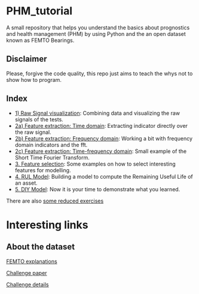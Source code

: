 # PHM_tutorial

A small repository that helps you understand the basics about prognostics and health management (PHM) by using Python and the an open dataset known as FEMTO Bearings.

## Disclaimer

Please, forgive the code quality, this repo just aims to teach the whys not to show how to program. 

## Index 

- [1) Raw Signal visualization](src/01_Raw_singal_vis.ipynb): Combining data and visualizing the raw signals of the tests.
- [2a) Feature extraction: Time domain](src/02.A_Feature_Extraction_I_time_domain.ipynb): Extracting indicator directly over the raw signal.
- [2b) Feature extraction: Frequency domain](src/02.B_Feature_Extraction_II_frequency.ipynb): Working a bit with frequency domain indicators and the fft.
- [2c) Feature extraction: Time-frequency domain](src/02.C_Feature_Extraction_III_time-frequency.ipynb): Small example of the Short Time Fourier Transform.
- [3. Feature selection](src/03_Feature_selection.ipynb): Some examples on how to select interesting features for modelling.
- [4. RUL Model](src/04_Modelling.ipynb): Building a model to compute the Remaining Useful Life of an asset.
- [5. DIY Model](src/05_DIY_Model.ipynb): Now it is your time to demonstrate what you learned.


There are also [some reduced exercises](src/CursoCorto.ipynb) 
 
# Interesting links

## About the dataset

[FEMTO explanations](https://yanncalec.github.io/dpmhm/datasets/femto/)

[Challenge paper](https://hal.science/hal-00719503/file/PHM33.pdf)

[Challenge details](https://github.com/wkzs111/phm-ieee-2012-data-challenge-dataset/blob/master/IEEEPHM2012-Challenge-Details.pdf)
